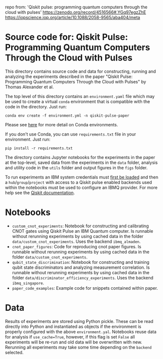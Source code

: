 repo from: 
'Qiskit pulse: programming quantum computers through the cloud with pulses'
https://zenodo.org/record/4516566#.YGq97egzZhE
https://iopscience.iop.org/article/10.1088/2058-9565/aba404/meta


# Source code for: Qiskit Pulse: Programming Quantum Computers Through the Cloud with Pulses
This directory contains source code and data for constructing, running and analyzing the experiments described in the paper "Qiskit Pulse: Programming Quantum Computers Through the Cloud with Pulses" by Thomas Alexander et al.

The top level of this directory contains an `environment.yaml` file which may be used to create a virtual `conda` environment that is compatible with the code in the directory. Just run:
```shell
conda env create -f environment.yml -n qiskit-pulse-paper
```

Please see [here](https://docs.conda.io/projects/conda/en/latest/user-guide/tasks/manage-environments.html) for more detail on Conda environments.

If you don't use Conda, you can use `requirements.txt` file in your environment. Just run:
```shell
pip install -r requirements.txt
```

The directory contains Jupyter notebooks for the experiments in the paper at the top-level, saved data from the experiments in the `data` folder, analysis and utility code in the `utils` folder and output figures in the `figs` folder.

To run experiments an IBM system credentials must [first be loaded]([https://github.com/Qiskit/qiskit-terra#executing-your-code-on-a-real-quantum-chip) and then a `hub`/`group`/`project` with access to a Qiskit pulse enabled backends used within the notebooks must be used to configure an IBMQ provider. For more help see the [Qiskit documentation](https://qiskit.org/documentation/).

# Notebooks
- `custom_cnot_experiments`: Notebook for constructing and calibrating CNOT gates using Qiskit Pulse an IBM Quantum computer. Is runnable without rerunning experiments by using cached data in the folder `data/custom_cnot_experiments`. Uses the backend `ibmq_almaden`.
- `cnot_paper_figures`: Code for reproducing cnot paper figures. Is runnable without rerunning experiments by using cached data in the folder `data/custom_cnot_experiments`.
- `qubit_state_discrimination`: Notebook for constructing and training qubit state discriminators and analyzing measurement correlation. Is runnable without rerunning experiments by using cached data in the folder `data/discriminator_efficiency_experiments`. Uses the backend `ibmq_singapore`.
- `paper_code_examples`: Example code for snippets contained within paper.

# Data
Results of experiments are stored using Python pickle. These can be read directly into Python and instantiated as objects if the environment is properly configured with the above `environment.yal`. Notebooks reuse data for analysis if `use_cache=True`, however, if this flag is set `False` all experiments will be re-run and old data will be overwritten with new. Rerunning all experiments may take some time depending on the `backend` selected.

